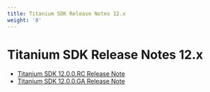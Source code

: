 ```yaml
---
title: Titanium SDK Release Notes 12.x
weight: '8'
---
```


# Titanium SDK Release Notes 12.x

* [Titanium SDK 12.0.0.RC Release Note](/guide/Titanium_SDK/Titanium_SDK_Release_Notes/Titanium_SDK_Release_Notes_12.x/Titanium_SDK_12.0.0.RC_Release_Note/)
* [Titanium SDK 12.0.0.GA Release Note](/guide/Titanium_SDK/Titanium_SDK_Release_Notes/Titanium_SDK_Release_Notes_12.x/Titanium_SDK_12.0.0.GA_Release_Note/)
